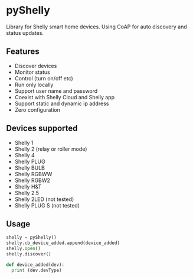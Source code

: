 # pyShelly

Library for Shelly smart home devices. Using CoAP for auto discovery and status updates.

## Features

- Discover devices
- Monitor status
- Control (turn on/off etc)
- Run only locally
- Support user name and password
- Coexist with Shelly Cloud and Shelly app
- Support static and dynamic ip address
- Zero configuration

## Devices supported

- Shelly 1
- Shelly 2 (relay or roller mode)
- Shelly 4
- Shelly PLUG
- Shelly BULB
- Shelly RGBWW
- Shelly RGBW2
- Shelly H&T
- Shelly 2.5
- Shelly 2LED (not tested)
- Shelly PLUG S (not tested)

## Usage

```python
shelly = pyShelly()
shelly.cb_device_added.append(device_added)
shelly.open()
shelly.discover()

def device_added(dev):
  print (dev.devType)
```

